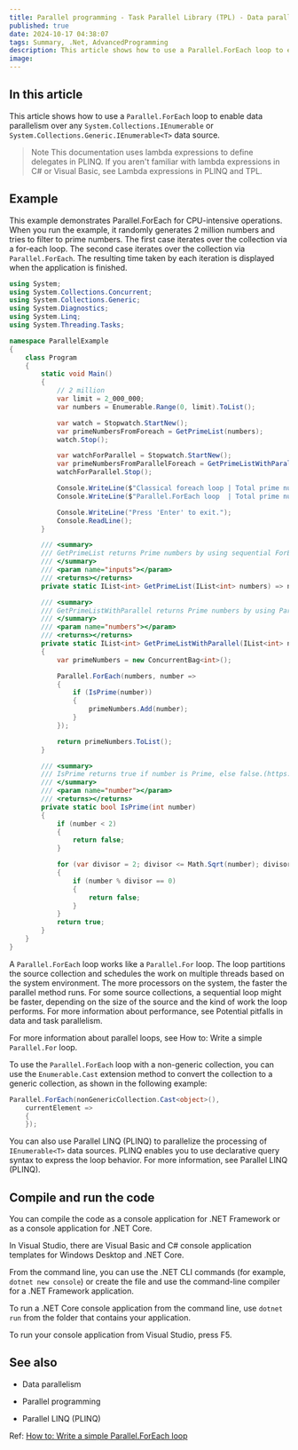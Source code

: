 ```yaml
---
title: Parallel programming - Task Parallel Library (TPL) - Data parallelism - Write a Parallel.ForEach loop
published: true
date: 2024-10-17 04:38:07
tags: Summary, .Net, AdvancedProgramming
description: This article shows how to use a Parallel.ForEach loop to enable data parallelism over any System.Collections.IEnumerable or System.Collections.Generic.IEnumerable<T> data source.
image:
---
```


## In this article

This article shows how to use a `Parallel.ForEach` loop to enable data parallelism over any `System.Collections.IEnumerable` or `System.Collections.Generic.IEnumerable<T>` data source.

> Note
This documentation uses lambda expressions to define delegates in PLINQ. If you aren't familiar with lambda expressions in C# or Visual Basic, see Lambda expressions in PLINQ and TPL.

## Example

This example demonstrates Parallel.ForEach for CPU-intensive operations. When you run the example, it randomly generates 2 million numbers and tries to filter to prime numbers. The first case iterates over the collection via a for-each loop. The second case iterates over the collection via `Parallel.ForEach`. The resulting time taken by each iteration is displayed when the application is finished.

```csharp
using System;
using System.Collections.Concurrent;
using System.Collections.Generic;
using System.Diagnostics;
using System.Linq;
using System.Threading.Tasks;

namespace ParallelExample
{
    class Program
    {
        static void Main()
        {
            // 2 million
            var limit = 2_000_000;
            var numbers = Enumerable.Range(0, limit).ToList();

            var watch = Stopwatch.StartNew();
            var primeNumbersFromForeach = GetPrimeList(numbers);
            watch.Stop();

            var watchForParallel = Stopwatch.StartNew();
            var primeNumbersFromParallelForeach = GetPrimeListWithParallel(numbers);
            watchForParallel.Stop();

            Console.WriteLine($"Classical foreach loop | Total prime numbers : {primeNumbersFromForeach.Count} | Time Taken : {watch.ElapsedMilliseconds} ms.");
            Console.WriteLine($"Parallel.ForEach loop  | Total prime numbers : {primeNumbersFromParallelForeach.Count} | Time Taken : {watchForParallel.ElapsedMilliseconds} ms.");

            Console.WriteLine("Press 'Enter' to exit.");
            Console.ReadLine();
        }

        /// <summary>
        /// GetPrimeList returns Prime numbers by using sequential ForEach
        /// </summary>
        /// <param name="inputs"></param>
        /// <returns></returns>
        private static IList<int> GetPrimeList(IList<int> numbers) => numbers.Where(IsPrime).ToList();

        /// <summary>
        /// GetPrimeListWithParallel returns Prime numbers by using Parallel.ForEach
        /// </summary>
        /// <param name="numbers"></param>
        /// <returns></returns>
        private static IList<int> GetPrimeListWithParallel(IList<int> numbers)
        {
            var primeNumbers = new ConcurrentBag<int>();

            Parallel.ForEach(numbers, number =>
            {
                if (IsPrime(number))
                {
                    primeNumbers.Add(number);
                }
            });

            return primeNumbers.ToList();
        }

        /// <summary>
        /// IsPrime returns true if number is Prime, else false.(https://en.wikipedia.org/wiki/Prime_number)
        /// </summary>
        /// <param name="number"></param>
        /// <returns></returns>
        private static bool IsPrime(int number)
        {
            if (number < 2)
            {
                return false;
            }

            for (var divisor = 2; divisor <= Math.Sqrt(number); divisor++)
            {
                if (number % divisor == 0)
                {
                    return false;
                }
            }
            return true;
        }
    }
}
```
A `Parallel.ForEach` loop works like a `Parallel.For` loop. The loop partitions the source collection and schedules the work on multiple threads based on the system environment. The more processors on the system, the faster the parallel method runs. For some source collections, a sequential loop might be faster, depending on the size of the source and the kind of work the loop performs. For more information about performance, see Potential pitfalls in data and task parallelism.

For more information about parallel loops, see How to: Write a simple `Parallel.For` loop.

To use the `Parallel.ForEach` loop with a non-generic collection, you can use the `Enumerable.Cast` extension method to convert the collection to a generic collection, as shown in the following example:

```csharp
Parallel.ForEach(nonGenericCollection.Cast<object>(),
    currentElement =>
    {
    });
```

You can also use Parallel LINQ (PLINQ) to parallelize the processing of `IEnumerable<T>` data sources. PLINQ enables you to use declarative query syntax to express the loop behavior. For more information, see Parallel LINQ (PLINQ).

## Compile and run the code

You can compile the code as a console application for .NET Framework or as a console application for .NET Core.

In Visual Studio, there are Visual Basic and C# console application templates for Windows Desktop and .NET Core.

From the command line, you can use the .NET CLI commands (for example, ```dotnet new console```) or create the file and use the command-line compiler for a .NET Framework application.

To run a .NET Core console application from the command line, use ```dotnet run``` from the folder that contains your application.

To run your console application from Visual Studio, press F5.

## See also

- Data parallelism

- Parallel programming

- Parallel LINQ (PLINQ)

Ref: [How to: Write a simple Parallel.ForEach loop](https://learn.microsoft.com/en-us/dotnet/standard/parallel-programming/how-to-write-a-simple-parallel-foreach-loop)